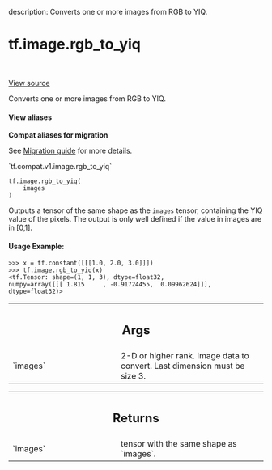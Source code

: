 description: Converts one or more images from RGB to YIQ.

<div itemscope itemtype="http://developers.google.com/ReferenceObject">
<meta itemprop="name" content="tf.image.rgb_to_yiq" />
<meta itemprop="path" content="Stable" />
</div>

# tf.image.rgb_to_yiq

<!-- Insert buttons and diff -->

<table class="tfo-notebook-buttons tfo-api nocontent" align="left">

</table>

<a target="_blank" class="external" href="/code/stable/tensorflow/python/ops/image_ops_impl.py">View source</a>



Converts one or more images from RGB to YIQ.


<section class="expandable">
  <h4 class="showalways">View aliases</h4>
  <p>
<b>Compat aliases for migration</b>
<p>See
<a href="https://www.tensorflow.org/guide/migrate">Migration guide</a> for
more details.</p>
<p>`tf.compat.v1.image.rgb_to_yiq`</p>
</p>
</section>

<pre class="devsite-click-to-copy prettyprint lang-py tfo-signature-link">
<code>tf.image.rgb_to_yiq(
    images
)
</code></pre>



<!-- Placeholder for "Used in" -->

Outputs a tensor of the same shape as the `images` tensor, containing the YIQ
value of the pixels.
The output is only well defined if the value in images are in [0,1].

#### Usage Example:



```
>>> x = tf.constant([[[1.0, 2.0, 3.0]]])
>>> tf.image.rgb_to_yiq(x)
<tf.Tensor: shape=(1, 1, 3), dtype=float32,
numpy=array([[[ 1.815     , -0.91724455,  0.09962624]]], dtype=float32)>
```

<!-- Tabular view -->
 <table class="responsive fixed orange">
<colgroup><col width="214px"><col></colgroup>
<tr><th colspan="2"><h2 class="add-link">Args</h2></th></tr>

<tr>
<td>
`images`<a id="images"></a>
</td>
<td>
2-D or higher rank. Image data to convert. Last dimension must be
size 3.
</td>
</tr>
</table>



<!-- Tabular view -->
 <table class="responsive fixed orange">
<colgroup><col width="214px"><col></colgroup>
<tr><th colspan="2"><h2 class="add-link">Returns</h2></th></tr>

<tr>
<td>
`images`<a id="images"></a>
</td>
<td>
tensor with the same shape as `images`.
</td>
</tr>
</table>

